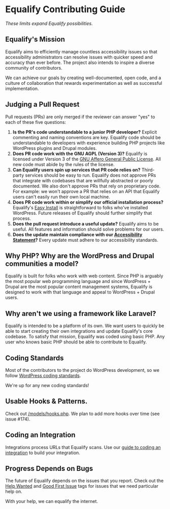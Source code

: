 # Equalify Contributing Guide

_These limits expand Equalify possibilities._

## Equalify's Mission

Equalify aims to efficiently manage countless accessibility issues so that accessibility administrators can resolve issues with quicker speed and accuracy than ever before. The project also intends to inspire a diverse community of contributors. 

We can achieve our goals by creating well-documented, open code, and a culture of collaboration that rewards experimentation as well as successful implementation.

## Judging a Pull Request

Pull requests (PRs) are only merged if the reviewer can answer "yes" to each of these five questions:

1. **Is the PR's code understandable to a junior PHP developer?** Explicit commenting and naming conventions are key. Equalify code should be understandable to developers with experience building PHP projects like WordPress plugins and Drupal modules.
2. **Does PR code work with the GNU AGPL (Version 3)?** Equalify is licensed under Version 3 of the [GNU Affero General Public License](/LICENSE). All new code must abide by the rules of the license.
3. **Can Equalify users spin up services that PR code relies on?** Third-party services should be easy to run. Equalify does not approve PRs that integrate with codebases that are willfully abstracted or poorly documented. We also don't approve PRs that rely on proprietary code. For example: we won't approve a PR that relies on an API that Equalify users can't easily run their own local machine.
4. **Does PR code work within or simplify our official installation process?** Equalify's [Easy Install](/README.md#easy-install) is straightforward to folks who've installed WordPress. Future releases of Equalify should further simplify that process. 
5. **Does the pull request introduce a useful update?** Equalify aims to be useful. All features and information should solve problems for our users.
6. **Does the update maintain compliance with our [Accessibility Statement](/ACCESSIBILITY.md)?** Every update must adhere to our accessibility standards.

## Why PHP? Why are the WordPress and Drupal communities a model?
Equalify is built for folks who work with web content. Since PHP is arguably the most popular web programming language and since WordPress + Drupal are the most popular content management systems, Equalify is designed to work with that language and appeal to WordPress + Drupal users.

## Why aren't we using a framework like Laravel?
Equalify is intended to be a platform of its own. We want users to quickly be able to start creating their own integrations and update Equalify's core codebase. To satisfy that mission, Equalify was coded using basic PHP. Any user who knows basic PHP should be able to contribute to Equalify.

## Coding Standards

Most of the contributors to the project do WordPress development, so we follow [WordPress coding standards](https://github.com/WordPress/WordPress-Coding-Standards).

We're up for any new coding standards!

## Usable Hooks & Patterns.

Check out [/models/hooks.php](/models/hooks.php). We plan to add more hooks over time (see issue #174).

## Coding an Integration

Integrations process URLs that Equalify scans. Use our [guide to coding an integration](https://github.com/bbertucc/equalify/wiki/Coding-an-Integration) to build your integration.

## Progress Depends on Bugs

The future of Equalify depends on the issues that you report. Check out the [Help Wanted](https://github.com/bbertucc/equalify/issues?q=is%3Aissue+is%3Aopen+label%3A%22help+wanted%22) and [Good First Issue](https://github.com/bbertucc/equalify/issues?q=is%3Aissue+is%3Aopen+label%3A%22good+first+issue%22) tags for issues that we need particular help on.

With your help, we can equalify the internet.
